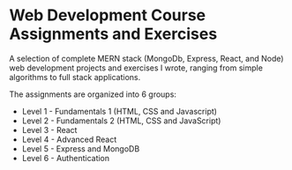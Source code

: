 # Web Development Course Assignments and Exercises 

A selection of complete MERN stack (MongoDb, Express, React, and Node) web development projects and exercises I wrote, ranging from simple algorithms to full stack applications.

The assignments are organized into 6 groups:
- Level 1 - Fundamentals 1 (HTML, CSS and Javascript)
- Level 2 - Fundamentals 2 (HTML, CSS and JavaScript)
- Level 3 - React
- Level 4 - Advanced React
- Level 5 - Express and MongoDB
- Level 6 - Authentication
